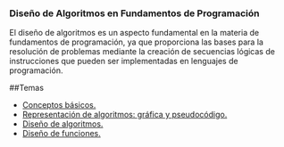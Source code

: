 ### Diseño de Algoritmos en Fundamentos de Programación

El diseño de algoritmos es un aspecto fundamental en la materia de fundamentos de programación, ya que proporciona las bases para la resolución de problemas mediante la creación de secuencias lógicas de instrucciones que pueden ser implementadas en lenguajes de programación.

##Temas
- [Conceptos básicos.](https://github.com/LeonRamos/Fundamento_de_programaci-n/blob/main/1.1%20Conceptos%20B%C3%A1sicos.md)
- [Representación de algoritmos: gráfica y pseudocódigo.]()
- [Diseño de algoritmos.]()
- [Diseño de funciones.]()




